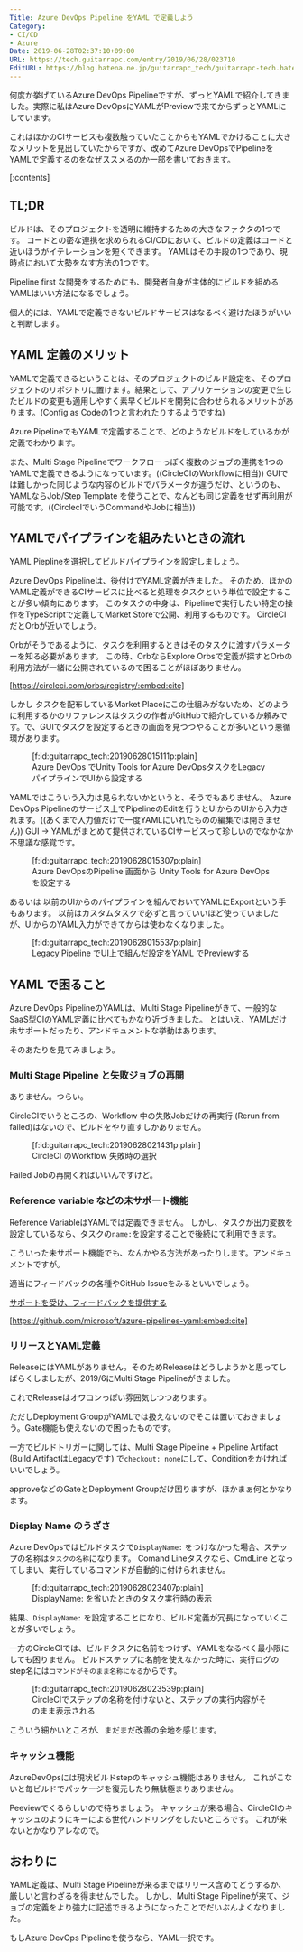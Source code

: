 ```yaml
---
Title: Azure DevOps Pipeline をYAML で定義しよう
Category:
- CI/CD
- Azure
Date: 2019-06-28T02:37:10+09:00
URL: https://tech.guitarrapc.com/entry/2019/06/28/023710
EditURL: https://blog.hatena.ne.jp/guitarrapc_tech/guitarrapc-tech.hatenablog.com/atom/entry/17680117127209861420
---
```


何度か挙げているAzure DevOps Pipelineですが、ずっとYAMLで紹介してきました。実際に私はAzure DevOpsにYAMLがPreviewで来てからずっとYAMLにしています。

これはほかのCIサービスも複数触っていたことからもYAMLでかけることに大きなメリットを見出していたからですが、改めてAzure DevOpsでPipelineをYAMLで定義するのをなぜススメるのか一部を書いておきます。

[:contents]

## TL;DR

ビルドは、そのプロジェクトを透明に維持するための大きなファクタの1つです。
コードとの密な連携を求められるCI/CDにおいて、ビルドの定義はコードと近いほうがイテレーションを短くできます。
YAMLはその手段の1つであり、現時点において大勢をなす方法の1つです。

Pipeline first  な開発をするためにも、開発者自身が主体的にビルドを組めるYAMLはいい方法になるでしょう。

個人的には、YAMLで定義できないビルドサービスはなるべく避けたほうがいいと判断します。

## YAML 定義のメリット

YAMLで定義できるということは、そのプロジェクトのビルド設定を、そのプロジェクトのリポジトリに置けます。結果として、アプリケーションの変更で生じたビルドの変更も適用しやすく素早くビルドを開発に合わせられるメリットがあります。(Config as Codeの1つと言われたりするようですね)

Azure PipelineでもYAMLで定義することで、どのようなビルドをしているかが定義でわかります。

また、Multi Stage Pipelineでワークフローっぽく複数のジョブの連携を1つのYAMLで定義できるようになっています。((CircleCIのWorkflowに相当))
GUIでは難しかった同じような内容のビルドでパラメータが違うだけ、というのも、YAMLならJob/Step Template  を使うことで、なんども同じ定義をせず再利用が可能です。((CirclecIでいうCommandやJobに相当))


## YAMLでパイプラインを組みたいときの流れ

YAML Pieplineを選択してビルドパイプラインを設定しましょう。

Azure DevOps Pipelineは、後付けでYAML定義がきました。
そのため、ほかのYAML定義ができるCIサービスに比べると処理をタスクという単位で設定することが多い傾向にあります。
このタスクの中身は、Pipelineで実行したい特定の操作をTypeScriptで定義してMarket Storeで公開、利用するものです。
CircleCIだとOrbが近いでしょう。

Orbがそうであるように、タスクを利用するときはそのタスクに渡すパラメーターを知る必要があります。
この時、OrbならExplore Orbsで定義が探すとOrbの利用方法が一緒に公開されているので困ることがほぼありません。

[https://circleci.com/orbs/registry/:embed:cite]

しかし  タスクを配布しているMarket Placeにこの仕組みがないため、どのように利用するかのリファレンスはタスクの作者がGitHubで紹介しているか頼みです。で、GUIでタスクを設定するときの画面を見つつやることが多いという悪循環があります。

<figure class="figure-image figure-image-fotolife" title="Azure DevOps でUnity Tools for Azure DevOpsタスクをLegacyパイプラインでUIから設定する">[f:id:guitarrapc_tech:20190628015111p:plain]<figcaption>Azure DevOps でUnity Tools for Azure DevOpsタスクをLegacyパイプラインでUIから設定する</figcaption></figure>

YAMLではこういう入力は見られないかというと、そうでもありません。
Azure DevOps Pipelineのサービス上でPipelineのEditを行うとUIからのUIから入力されます。((あくまで入力値だけで一度YAMLにいれたものの編集では開きません))
GUI -> YAMLがまとめて提供されているCIサービスって珍しいのでなかなか不思議な感覚です。

<figure class="figure-image figure-image-fotolife" title="Azure DevOpsのPipeline 画面から Unity Tools for Azure DevOps を設定する">[f:id:guitarrapc_tech:20190628015307p:plain]<figcaption>Azure DevOpsのPipeline 画面から Unity Tools for Azure DevOps を設定する</figcaption></figure>

あるいは  以前のUIからのパイプラインを組んでおいてYAMLにExportという手もあります。
以前はカスタムタスクで必ずと言っていいほど使っていましたが、UIからのYAML入力ができてからは使わなくなりました。

<figure class="figure-image figure-image-fotolife" title="Legacy Pipeline でUI上で組んだ設定をYAML でPreviewする">[f:id:guitarrapc_tech:20190628015537p:plain]<figcaption>Legacy Pipeline でUI上で組んだ設定をYAML でPreviewする</figcaption></figure>

## YAML で困ること

Azure DevOps PipelineのYAMLは、Multi Stage Pipelineがきて、一般的なSaaS型CIのYAML定義に比べてもかなり近づきました。
とはいえ、YAMLだけ未サポートだったり、アンドキュメントな挙動はあります。

そのあたりを見てみましょう。

### Multi Stage Pipeline  と失敗ジョブの再開

ありません。つらい。

CircleCIでいうところの、Workflow  中の失敗Jobだけの再実行 (Rerun from failed)はないので、ビルドをやり直すしかありません。

<figure class="figure-image figure-image-fotolife" title="CircleCI のWorkflow 失敗時の選択">[f:id:guitarrapc_tech:20190628021431p:plain]<figcaption>CircleCI のWorkflow 失敗時の選択</figcaption></figure>

Failed Jobの再開くればいいんですけど。

### Reference variable  などの未サポート機能

Reference VariableはYAMLでは定義できません。
しかし、タスクが出力変数を設定しているなら、タスクの`name:`を設定することで後続にて利用できます。

こういった未サポート機能でも、なんかやる方法があったりします。アンドキュメントですが。

適当にフィードバックの各種やGitHub Issueをみるといいでしょう。

[サポートを受け、フィードバックを提供する](https://learn.microsoft.com/ja-jp/azure/devops/user-guide/provide-feedback?view=azure-devops)

[https://github.com/microsoft/azure-pipelines-yaml:embed:cite]

### リリースとYAML定義

ReleaseにはYAMLがありません。そのためReleaseはどうしようかと思ってしばらくしましたが、2019/6にMulti Stage Pipelineがきました。

これでReleaseはオワコンっぽい雰囲気しつつあります。

ただしDeployment GroupがYAMLでは扱えないのでそこは置いておきましょう。Gate機能も使えないので困ったものです。

一方でビルドトリガーに関しては、Multi Stage Pipeline + Pipeline Artifact (Build ArtifactはLegacyです) で`checkout: none`にして、Conditionをかければいいでしょう。

approveなどのGateとDeployment Groupだけ困りますが、ほかまぁ何とかなります。

### Display Name のうざさ

Azure DevOpsではビルドタスクで`DisplayName:`  をつけなかった場合、ステップの名称は`タスクの名称`になります。
Comand Lineタスクなら、CmdLine  となってしまい、実行しているコマンドが自動的に付けられません。

<figure class="figure-image figure-image-fotolife" title="DisplayName: を省いたときのタスク実行時の表示">[f:id:guitarrapc_tech:20190628023407p:plain]<figcaption>DisplayName: を省いたときのタスク実行時の表示</figcaption></figure>

結果、`DisplayName:`  を設定することになり、ビルド定義が冗長になっていくことが多いでしょう。

一方のCircleCIでは、ビルドタスクに名前をつけず、YAMLをなるべく最小限にしても困りません。
ビルドステップに名前を使えなかった時に、実行ログのstep名には`コマンドがそのまま名称になる`からです。

<figure class="figure-image figure-image-fotolife" title="CircleCIでステップの名称を付けないと、ステップの実行内容がそのまま表示される">[f:id:guitarrapc_tech:20190628023539p:plain]<figcaption>CircleCIでステップの名称を付けないと、ステップの実行内容がそのまま表示される</figcaption></figure>

こういう細かいところが、まだまだ改善の余地を感じます。

### キャッシュ機能

AzureDevOpsには現状ビルドstepのキャッシュ機能はありません。
これがこないと毎ビルドでパッケージを復元したり無駄極まりありません。

Peeviewでくるらしいので待ちましょう。
キャッシュが来る場合、CircleCIのキャッシュのようにキーによる世代ハンドリングをしたいところです。
これが来ないとかなりアレなので。

## おわりに

YAML定義は、Multi Stage Pipelineが来るまではリリース含めてどうするか、厳しいと言わざるを得ませんでした。
しかし、Multi Stage Pipelineが来て、ジョブの定義をより強力に記述できるようになったことでだいぶんよくなりました。

もしAzure DevOps Pipelineを使うなら、YAML一択です。
